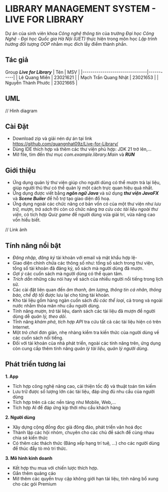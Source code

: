 # LIBRARY MANAGEMENT SYSTEM - LIVE FOR LIBRARY

Dự án của sinh viên khoa _Công nghệ thông tin_ của _trường Đại học Công Nghệ - Đại học Quốc gia Hà Nội (UET)_ thực hiện trong môn học _Lập trình hướng đối tượng OOP_ nhằm mục đích lấy điểm thành phần.

## Tác giả
Group **_Live for Library_**
| Tên                            | MSV       |
|--------------------------------|-----------|
| Lê Quang Miền                  | 23021621  |
| Mạch Trần Quang Nhật           | 23021653  |
| Nguyễn Thành Phước             | 23021665  |

## UML
// Hình diagram
## Cài Đặt
- Download zip và giải nén dự án tại link https://github.com/quangnhat09z/Live-for-Library/
- Dùng IDE thích hợp và thêm các thư viện phù hợp: JDK 21 trở lên,...
- Mở file, tìm đến thư mục _com.example.library.Main_ và **_RUN_**
## Giới thiệu
- Ứng dụng quản lý thư viện giúp cho người dùng có thể mượn trả lại liệu, giúp người thủ thư có thể quản lý một cách trực quan hiệu quả nhất.
- Ứng dụng được viết bằng **_ngôn ngữ Java_** và sử dụng **_thư viện JavaFX_** và **_Scene Builer_** để hỗ trợ tạo giao diện đồ hoạ.
- Ứng dụng ngoài các chức năng cơ bản vốn có của một thư viện như _lưu trữ, mượn, trả sách_ thì còn có chức năng _tra cứu các tài liệu ngoài thư viện_, có tích hợp _Quiz game_ để người dùng vừa giải trí, vừa nâng cao vốn hiểu biết.

// Link ảnh
## Tính năng nổi bật
- _Đăng nhập, đăng ký_ tài khoản với email và mật khẩu hợp lệ-
- Giao diện chính chứa các thông số như: tổng số sách trong thư viện, tổng sổ tài khoản đã đăng ký, số sách mà người dùng đã mượn.
- _Gợi ý_ các cuốn sách mà người dùng có thể quan tâm.
- _Trích dẫn_ những câu nói hay về sách của nhiều người nổi tiếng trong lịch sử.
- Các cài đặt liên quan đến _âm thanh, âm lượng, thông tin cá nhân, thông báo, chế độ tối_ được lưu lại cho từng tài khoản.
- Kho tài liệu gồm hàng ngàn cuốn sách _đủ các thể loại_, cả trong và ngoài nước nhằm thỏa mãn nhu cầu người dùng.
- Tính năng _mượn, trả_ tài liệu, danh sách các tài liệu đã mượn để người dùng dễ _quản lý, theo dõi_.
- TÍnh năng _khám phá_, _tích hợp API_ tra cứu tất cả các tài liệu hiện có trên Internet. 
- Một _trò chơi_ đơn giản, nhẹ nhàng kiểm tra kiến thức của người dùng về các cuốn sách nổi tiếng.
- Đối với tài khoản của nhà phát triển, ngoài các tính năng trên, ứng dụng còn cung cấp thêm tính năng _quản lý tài liệu, quản lý người dùng_.
## Phát triển tương lai
**1. App**
- Tích hợp công nghệ nâng cao, cải thiện tốc độ và thuật toán tìm kiếm
- Lưu trữ được số lượng lớn các tài liệu, đáp ứng đủ nhu cầu của người dùng
- Tích hợp trên cả các nền tảng như Mobile, Web,...
- Tích hợp AI để đáp ứng kịp thời nhu cầu khách hàng

**2. Người dùng**
- Xây dựng cộng đồng đọc giả đông đảo, phát triển văn hoá đọc
- Thành lập các hội nhóm, chuyên cho các chủ đề sách để cùng nhau chia sẻ kiến thức
- Có thêm các thách thức (Bảng xếp hạng trí tuệ, ...) cho các người dùng để thúc đẩy tò mò tri thức.

**3.  Mô hình kinh doanh**
- Kết hợp thu mua với chiến lược thích hợp.
- Gắn thêm quảng cáo
- Mở thêm các quyền truy cập không giới hạn tài liệu, tính năng bổ xung cho các gói Premium
